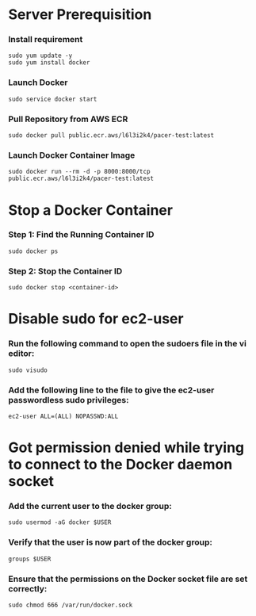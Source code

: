 # Server Prerequisition
### Install requirement
```
sudo yum update -y
sudo yum install docker
```

### Launch Docker
```
sudo service docker start
```

### Pull Repository from AWS ECR
```
sudo docker pull public.ecr.aws/l6l3i2k4/pacer-test:latest
```

### Launch Docker Container Image
```
sudo docker run --rm -d -p 8000:8000/tcp public.ecr.aws/l6l3i2k4/pacer-test:latest
```


# Stop a Docker Container
### Step 1: Find the Running Container ID
```
sudo docker ps
```
### Step 2: Stop the Container ID 
```
sudo docker stop <container-id>
```


# Disable sudo for ec2-user
### Run the following command to open the sudoers file in the vi editor:
```
sudo visudo
```

### Add the following line to the file to give the ec2-user passwordless sudo privileges:
```
ec2-user ALL=(ALL) NOPASSWD:ALL
```

# Got permission denied while trying to connect to the Docker daemon socket
### Add the current user to the docker group:
```
sudo usermod -aG docker $USER
```
### Verify that the user is now part of the docker group:
```
groups $USER
```
### Ensure that the permissions on the Docker socket file are set correctly:
```
sudo chmod 666 /var/run/docker.sock
```